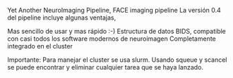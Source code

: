 

Yet Another NeuroImaging Pipeline, FACE imaging pipeline La versión 0.4 del pipeline incluye algunas ventajas,

   Mas sencillo de usar y mas rápido :-)
   Estructura de datos BIDS, compatible con casi todos los software modernos de neuroimagen
   Completamente integrado en el cluster

Importante: Para manejar el cluster se usa slurm. Usando squeue y scancel se puede encontrar y eliminar cualquier tarea que se haya lanzado.
